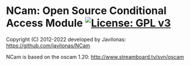 NCam: Open Source Conditional Access Module [![License: GPL v3](https://img.shields.io/badge/License-GPLv3-blue.svg)](https://www.gnu.org/licenses/gpl-3.0)
===========================================

Copyright (C) 2012-2022 developed by Javilonas: https://github.com/javilonas/NCam

NCam is based on the oscam 1.20: http://www.streamboard.tv/svn/oscam
